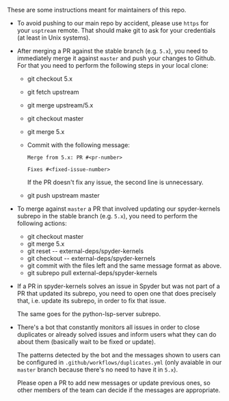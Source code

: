 These are some instructions meant for maintainers of this repo.

* To avoid pushing to our main repo by accident, please use `https` for your `usptream` remote. That should make git to ask for your credentials (at least in Unix systems).
* After merging a PR against the stable branch (e.g. `5.x`), you need to immediately merge it against `master` and push your changes to Github.
  For that you need to perform the following steps in your local clone:

    - git checkout 5.x
    - git fetch upstream
    - git merge upstream/5.x
    - git checkout master
    - git merge 5.x
    - Commit with the following message:

          Merge from 5.x: PR #<pr-number>

          Fixes #<fixed-issue-number>

      If the PR doesn't fix any issue, the second line is unnecessary.
    - git push upstream master

* To merge against `master` a PR that involved updating our spyder-kernels subrepo in the stable branch (e.g. `5.x`), you need to perform the following actions:

    - git checkout master
    - git merge 5.x
    - git reset -- external-deps/spyder-kernels
    - git checkout -- external-deps/spyder-kernels
    - git commit with the files left and the same message format as above.
    - git subrepo pull external-deps/spyder-kernels

* If a PR in spyder-kernels solves an issue in Spyder but was not part of a PR that updated its subrepo, you need to open one that does precisely that, i.e. update its subrepo, in order to fix that issue.

    The same goes for the python-lsp-server subrepo.

* There's a bot that constantly monitors all issues in order to close duplicates or already solved issues and inform users what they can do about them (basically wait to be fixed or update).

    The patterns detected by the bot and the messages shown to users can be configured in `.github/workflows/duplicates.yml` (only avaiable in our `master` branch because there's no need to have it in `5.x`).

    Please open a PR to add new messages or update previous ones, so other members of the team can decide if the messages are appropriate.
